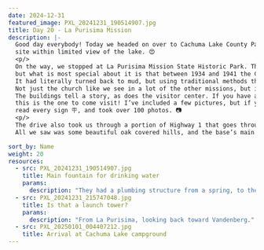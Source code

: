 ```yaml
---
date: 2024-12-31
featured_image: PXL_20241231_190514907.jpg
title: Day 20 - La Purisima Mission
description: |-
  Good day everybody! Today we headed on over to Cachuma Lake County Park in Santa Barbara to enjoy a spacious camp
  site within limited view of the lake. 😍
  <p/>
  On the way, we stopped at La Purisima Mission State Historic Park. This was California’s eleventh Spanish mission,
  but what is most special about it is that between 1934 and 1941 the Civilian Conservation Corps rebuilt it. 
  It had literally turned back to mud, but using traditional methods they brought the mission back. 
  Not just the church like we see in a lot of the other missions, but it really looks like a village, complete with some livestock! 
  The buildings tell a story, as does the visitor center. If you have an interest in the California missions, 
  this is the one to come visit! I’ve included a few pictures, but if you want more talk to Diana; she walked 🚶 the whole thing, 
  read every sign 🪧, and took over 100 photos. 📷
  <p/>
  The drive also took us through a portion of Highway 1 that goes through Vandenberg Space Force Base. 
  All we saw was some beautiful oak covered hills, and the base’s main entrance. I did spot something in the distance… 🧐

sort_by: Name
weight: 20
resources:
  - src: PXL_20241231_190514907.jpg
    title: Main fountain for drinking water
    params:
      description: "They had a plumbing structure from a spring, to the drinking fountain, to the (clothes) washing fountain, through a cistern and filter to remove the soap, through an aqueduct to the fields."
  - src: PXL_20241231_215747048.jpg
    title: Is that a launch tower?
    params:
      description: "From La Purisima, looking back toward Vandenberg."
  - src: PXL_20250101_004407212.jpg
    title: Arrival at Cachuma Lake campground
---
```

